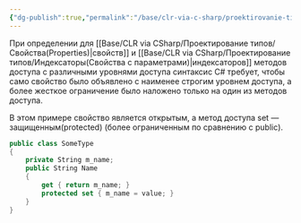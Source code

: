 ```yaml
---
{"dg-publish":true,"permalink":"/base/clr-via-c-sharp/proektirovanie-tipov/dostupnost-metodov-dostupa-svojst-i-indeksatorov/"}
---
```



При определении для [[Base/CLR via CSharp/Проектирование типов/Свойства(Properties)\|свойств]] и [[Base/CLR via CSharp/Проектирование типов/Индексаторы(Свойства с параметрами)\|индексаторов]] методов доступа с различными уровнями доступа синтаксис C# требует, чтобы само свойство было объявлено с наименее строгим уровнем доступа, а более жесткое ограничение было наложено только на один из методов доступа. 

В этом примере свойство является открытым, а метод доступа set — защищенным(protected) (более ограниченным по сравнению с public).

```csharp
public class SomeType
{
	private String m_name;
	public String Name
	{
		get { return m_name; }
		protected set { m_name = value; }
	}
}
```